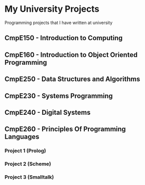 # My University Projects
Programming projects that I have written at university

## CmpE150 - Introduction to Computing

## CmpE160 - Introduction to Object Oriented Programming

## CmpE250 - Data Structures and Algorithms

## CmpE230 - Systems Programming

## CmpE240 - Digital Systems

## CmpE260 - Principles Of Programming Languages
### Project 1 (Prolog)
### Project 2 (Scheme)
### Project 3 (Smalltalk)
